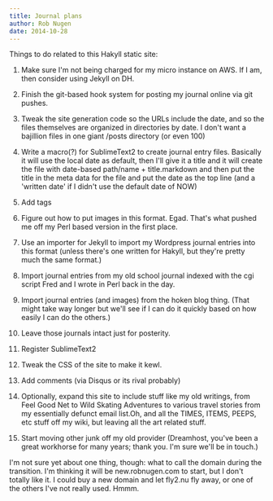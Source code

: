 ```yaml
---
title: Journal plans
author: Rob Nugen
date: 2014-10-28
---
```


Things to do related to this Hakyll static site:

1. Make sure I'm not being charged for my micro instance on AWS.  If I am, then consider using Jekyll on DH.

7. Finish the git-based hook system for posting my journal online via git pushes.

9. Tweak the site generation code so the URLs include the date, and so the files themselves are organized in directories by date.  I don't want a bajillion files in one giant /posts directory (or even 100)

5. Write a macro(?) for SublimeText2 to create journal entry files.  Basically it will use the local date as default, then I'll give it a title and it will create the file with date-based path/name + title.markdown and then put the title in the meta data for the file and put the date as the top line (and a 'written date' if I didn't use the default date of NOW)

13. Add tags

8. Figure out how to put images in this format.   Egad.  That's what pushed me off my Perl based version in the first place.

1. Use an importer for Jekyll to import my Wordpress journal entries into this format (unless there's one written for Hakyll, but they're pretty much the same format.)

2. Import journal entries from my old school journal indexed with the cgi script Fred and I wrote in Perl back in the day.

3. Import journal entries (and images) from the hoken blog thing.  (That might take way longer but we'll see if I can do it quickly based on how easily I can do the others.)

4. Leave those journals intact just for posterity.

6. Register SublimeText2

10. Tweak the CSS of the site to make it kewl.

14. Add comments (via Disqus or its rival probably)

11. Optionally, expand this site to include stuff like my old writings, from Feel Good Net to Wild Skating Adventures to various travel stories from my essentially defunct email list.Oh, and all the TIMES, ITEMS, PEEPS, etc stuff off my wiki, but leaving all the art related stuff.

15. Start moving other junk off my old provider (Dreamhost, you've been a great workhorse for many years; thank you.  I'm sure we'll be in touch.)

I'm not sure yet about one thing, though: what to call the domain during the transition.  I'm thinking it will be new.robnugen.com to start, but I don't totally like it.  I could buy a new domain and let fly2.nu fly away, or one of the others I've not really used.  Hmmm.